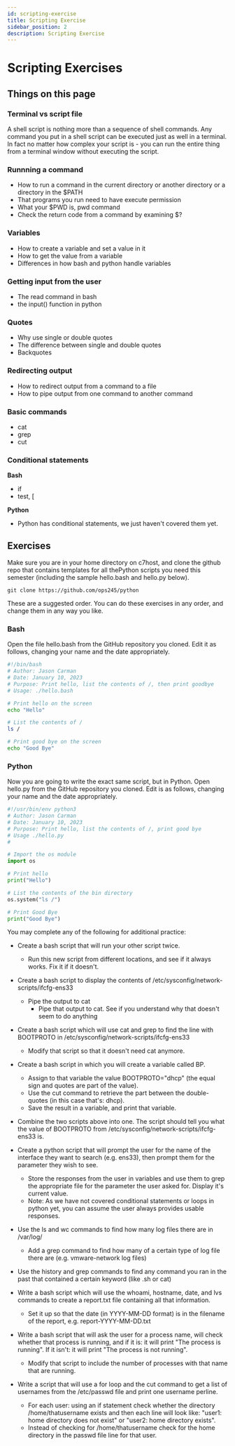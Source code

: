```yaml
---
id: scripting-exercise
title: Scripting Exercise
sidebar_position: 2
description: Scripting Exercise
---
```


# Scripting Exercises

## Things on this page

### Terminal vs script file

A shell script is nothing more than a sequence of shell commands. Any command you put in a shell script can be executed just as well in a terminal. In fact no matter how complex your script is - you can run the entire thing from a terminal window without executing the script.

### Runnning a command

  + How to run a command in the current directory or another directory or a directory in the $PATH
  + That programs you run need to have execute permission
  + What your $PWD is, pwd command
  + Check the return code from a command by examining $?

### Variables

  + How to create a variable and set a value in it
  + How to get the value from a variable
  + Differences in how bash and python handle variables

### Getting input from the user

  + The read command in bash
  + the input() function in python

### Quotes

  + Why use single or double quotes
  + The difference between single and double quotes
  + Backquotes

### Redirecting output

  + How to redirect output from a command to a file
  + How to pipe output from one command to another command

### Basic commands

  + cat
  + grep
  + cut

### Conditional statements

**Bash**

  - if
  - test, \[

**Python**

  - Python has conditional statements, we just haven't covered them yet.

## Exercises

Make sure you are in your home directory on c7host, and clone the github repo that contains templates for all thePython scripts you need this semester (including the sample hello.bash and hello.py below).

```
git clone https://github.com/ops245/python
```

These are a suggested order. You can do these exercises in any order, and change them in any way you like.

### Bash
Open the file hello.bash from the GitHub repository you cloned. Edit it as follows, changing your name and the date appropriately.
```bash
#!/bin/bash
# Author: Jason Carman
# Date: January 10, 2023
# Purpose: Print hello, list the contents of /, then print goodbye
# Usage: ./hello.bash

# Print hello on the screen
echo "Hello"

# List the contents of /
ls /

# Print good bye on the screen
echo "Good Bye"
```

### Python
Now you are going to write the exact same script, but in Python. Open hello.py from the GitHub repository you cloned. Edit is as follows, changing your name and the date appropriately.
```python
#!/usr/bin/env python3
# Author: Jason Carman
# Date: January 10, 2023
# Purpose: Print hello, list the contents of /, print good bye
# Usage ./hello.py
#

# Import the os module
import os

# Print hello
print("Hello")

# List the contents of the bin directory
os.system("ls /")

# Print Good Bye
print("Good Bye")
```

You may complete any of the following for additional practice:

  - Create a bash script that will run your other script twice.

       - Run this new script from different locations, and see if it always works. Fix it if it doesn't.

  - Create a bash script to display the contents of /etc/sysconfig/network-scripts/ifcfg-ens33

       - Pipe the output to cat
         + Pipe that output to cat. See if you understand why that doesn't seem to do anything

  - Create a bash script which will use cat and grep to find the line with BOOTPROTO in /etc/sysconfig/network-scripts/ifcfg-ens33

       - Modify that script so that it doesn't need cat anymore.

  - Create a bash script in which you will create a variable called BP.

       + Assign to that variable the value BOOTPROTO="dhcp" (the equal sign and quotes are part of the value).
       + Use the cut command to retrieve the part between the double-quotes (in this case that's: dhcp).
       + Save the result in a variable, and print that variable.

  - Combine the two scripts above into one. The script should tell you what the value of BOOTPROTO from /etc/sysconfig/network-scripts/ifcfg-ens33 is.
  - Create a python script that will prompt the user for the name of the interface they want to search (e.g. ens33), then prompt them for the parameter they wish to see.

       + Store the responses from the user in variables and use them to grep the appropriate file for the parameter the user asked for. Display it's current value.
       + Note: As we have not covered conditional statements or loops in python yet, you can assume the user always provides usable responses.

  - Use the ls and wc commands to find how many log files there are in /var/log/

       + Add a grep command to find how many of a certain type of log file there are (e.g. vmware-network log files)

  - Use the history and grep commands to find any command you ran in the past that contained a certain keyword (like .sh or cat)
  - Write a bash script which will use the whoami, hostname, date, and lvs commands to create a report.txt file containing all that information.

       + Set it up so that the date (in YYYY-MM-DD format) is in the filename of the report, e.g. report-YYYY-MM-DD.txt

  - Write a bash script that will ask the user for a process name, will check whether that process is running, and if it is: it will print "The process is running". If it isn't: it will print "The process is not running".

       + Modify that script to include the number of processes with that name that are running.

  - Write a script that will use a for loop and the cut command to get a list of usernames from the /etc/passwd file and print one username perline.

       + For each user: using an if statement check whether the directory /home/thatusername exists and then each line will look like: "user1: home directory does not exist" or "user2: home directory exists".
       + Instead of checking for /home/thatusername check for the home directory in the passwd file line for that user.
